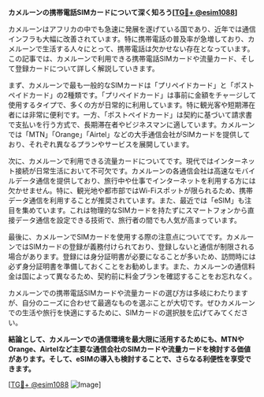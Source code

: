 **カメルーンの携帯電話SIMカードについて深く知ろう[[TG💪+ @esim1088](https://t.me/s/esim1088)]**

カメルーンはアフリカの中でも急速に発展を遂げている国であり、近年では通信インフラも大幅に改善されています。特に携帯電話の普及率が急増しており、カメルーンで生活する人々にとって、携帯電話は欠かせない存在となっています。この記事では、カメルーンで利用できる携帯電話SIMカードや流量カード、そして登録カードについて詳しく解説していきます。

まず、カメルーンで最も一般的なSIMカードは「プリペイドカード」と「ポストペイドカード」の2種類です。「プリペイドカード」は事前に金額をチャージして使用するタイプで、多くの方が日常的に利用しています。特に観光客や短期滞在者には非常に便利です。一方、「ポストペイドカード」は契約に基づいて請求書で支払いを行う方式で、長期滞在者やビジネスマンに適しています。カメルーンでは「MTN」「Orange」「Airtel」などの大手通信会社がSIMカードを提供しており、それぞれ異なるプランやサービスを展開しています。

次に、カメルーンで利用できる流量カードについてです。現代ではインターネット接続が日常生活において不可欠です。カメルーンの各通信会社は高速なモバイルデータ通信を提供しており、旅行中や仕事でインターネットを利用する方には欠かせません。特に、観光地や都市部ではWi-Fiスポットが限られるため、携帯データ通信を利用することが推奨されています。また、最近では「eSIM」も注目を集めています。これは物理的なSIMカードを持たずにスマートフォンから直接データ通信を設定できる技術で、旅行者の間でも人気が高まっています。

最後に、カメルーンでSIMカードを使用する際の注意点についてです。カメルーンではSIMカードの登録が義務付けられており、登録しないと通信が制限される場合があります。登録には身分証明書が必要になることが多いため、訪問時には必ず身分証明書を準備しておくことをお勧めします。また、カメルーンの通信料金は国によって異なるため、契約前に料金プランを確認することをお忘れなく。

カメルーンでの携帯電話SIMカードや流量カードの選び方は多岐にわたりますが、自分のニーズに合わせて最適なものを選ぶことが大切です。ぜひカメルーンでの生活や旅行を快適にするために、SIMカードの選択肢を広げてみてください。

**結論として、カメルーンでの通信環境を最大限に活用するためにも、MTNやOrange、Airtelなど主要な通信会社のSIMカードや流量カードを検討する価値があります。そして、eSIMの導入も検討することで、さらなる利便性を享受できます。**

[[TG💪+ @esim1088](https://t.me/s/esim1088) ![Image](https://i.postimg.cc/Y0z9fWf4/image.png)]